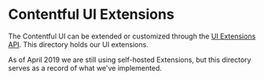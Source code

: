 # Contentful UI Extensions

The Contentful UI can be extended or customized through the [UI Extensions API](https://www.contentful.com/developers/docs/extensibility/ui-extensions/). This directory holds our UI extensions.

As of April 2019 we are still using self-hosted Extensions, but this directory serves as a record of what we've implemented.
